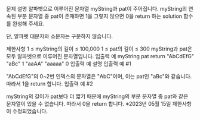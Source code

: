 문제 설명
알파벳으로 이루어진 문자열 myString과 pat이 주어집니다. myString의 연속된 부분 문자열 중 pat이 존재하면 1을 그렇지 않으면 0을 return 하는 solution 함수를 완성해 주세요.

단, 알파벳 대문자와 소문자는 구분하지 않습니다.

제한사항
1 ≤ myString의 길이 ≤ 100,000
1 ≤ pat의 길이 ≤ 300
myString과 pat은 모두 알파벳으로 이루어진 문자열입니다.
입출력 예
myString	pat	return
"AbCdEfG"	"aBc"	1
"aaAA"	"aaaaa"	0
입출력 예 설명
입출력 예 #1

"AbCdEfG"의 0~2번 인덱스의 문자열은 "AbC"이며, 이는 pat인 "aBc"와 같습니다. 따라서 1을 return 합니다.
입출력 예 #2

myString의 길이가 pat보다 더 짧기 때문에 myString의 부분 문자열 중 pat와 같은 문자열이 있을 수 없습니다. 따라서 0을 return 합니다.
※2023년 05월 15일 제한사항이 수정되었습니다.
